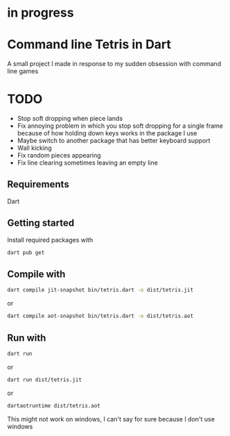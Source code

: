 # in progress

# Command line Tetris in Dart
A small project I made in response to my sudden obsession with command line games

# TODO
- Stop soft dropping when piece lands
- Fix annoying problem in which you stop soft dropping for a single frame because of how holding down keys works in the package I use
- Maybe switch to another package that has better keyboard support
- Wall kicking
- Fix random pieces appearing
- Fix line clearing sometimes leaving an empty line

## Requirements
Dart

## Getting started
Install required packages with
```bash
dart pub get
```

## Compile with
```bash
dart compile jit-snapshot bin/tetris.dart -o dist/tetris.jit
```
or 
```bash
dart compile aot-snapshot bin/tetris.dart -o dist/tetris.aot
```

## Run with
```bash
dart run
```
or
```bash
dart run dist/tetris.jit
```
or
```bash
dartaotruntime dist/tetris.aot
```

This might not work on windows, I can't say for sure because I don't use windows